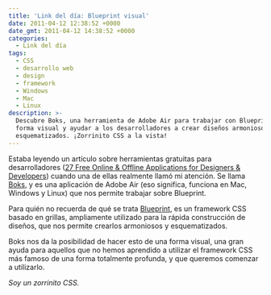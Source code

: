 ```yaml
---
title: 'Link del día: Blueprint visual'
date: 2011-04-12 12:38:52 +0000
date_gmt: 2011-04-12 14:38:52 +0000
categories:
  - Link del día
tags:
  - CSS
  - desarrollo web
  - design
  - framework
  - Windows
  - Mac
  - Linux
description: >-
  Descubre Boks, una herramienta de Adobe Air para trabajar con Blueprint CSS de
  forma visual y ayudar a los desarrolladores a crear diseños armoniosos y
  esquematizados. ¡Zorrinito CSS a la vista!
---
```



Estaba leyendo un artículo sobre herramientas gratuitas para desarrolladores ([27 Free Online &amp; Offline Applications for Designers &amp; Developers](http://www.onextrapixel.com/2011/04/08/27-free-online-offline-applications-for-designers-developers/)) cuando una de ellas realmente llamó mi atención. Se llama [Boks](http://toki-woki.net/p/Boks/), y es una aplicación de Adobe Air (eso significa, funciona en Mac, Windows y Linux) que nos permite trabajar sobre Blueprint.

Para quién no recuerda de qué se trata [Blueprint](http://www.blueprintcss.org/), es un framework CSS basado en grillas, ampliamente utilizado para la rápida construcción de diseños, que nos permite crearlos armoniosos y esquematizados.

Boks nos da la posibilidad de hacer esto de una forma visual, una gran ayuda para aquellos que no hemos aprendido a utilizar el framework CSS más famoso de una forma totalmente profunda, y que queremos comenzar a utilizarlo.

_Soy un zorrinito CSS._
